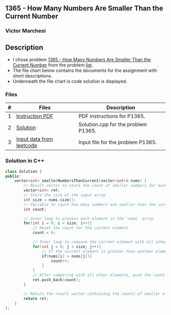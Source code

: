 ## 1365 - How Many Numbers Are Smaller Than the Current Number
### Victor Marchesi

## Description

- I chose problem [1365 - How Many Numbers Are Smaller Than the Current Number](https://leetcode.com/problems/how-many-numbers-are-smaller-than-the-current-number/description/) from the problem [list](https://github.com/rugbyprof/4883-Programming_Techniques/tree/master/Assignments/05-A05).
- The file chart below contains the documents for the assignment with short descriptions.
- Underneath the file chart is code solution is displayed.

### Files

|   #   | Files    | Description                      |
| :---: | -------- | -------------------------------- |
|  1  | [Instruction PDF](./P1365.pdf) | PDF instructions for P1365. |
|  2  | [Solution](./solution.cpp) | Solution.cpp for the problem P1365. |
|  3  | [Input data from leetcode](./input.txt) | Input file for the problem P1365. |

### Solution in C++
```c++
class Solution {
public:
    vector<int> smallerNumbersThanCurrent(vector<int>& nums) {
        // Result vector to store the count of smaller numbers for each element
        vector<int> ret;
        // Store the size of the input array
        int size = nums.size();
        // Variable to count how many numbers are smaller than the current element
        int count;

        // Outer loop to process each element in the 'nums' array
        for(int i = 0; i < size; i++){
            // Reset the count for the current element
            count = 0;

            // Inner loop to compare the current element with all other elements
            for(int j = 0; j < size; j++){
                // If the current element is greater than another element, increment the count
                if(nums[i] > nums[j]){
                    count++;
                }
            }
            // After comparing with all other elements, push the count into the result vector
            ret.push_back(count);
        }

        // Return the result vector containing the counts of smaller elements for each input element
        return ret;
    }
};
```